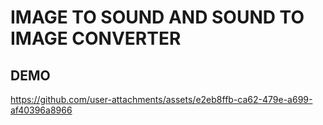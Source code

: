 # IMAGE TO SOUND AND SOUND TO IMAGE CONVERTER

## DEMO
https://github.com/user-attachments/assets/e2eb8ffb-ca62-479e-a699-af40396a8966

